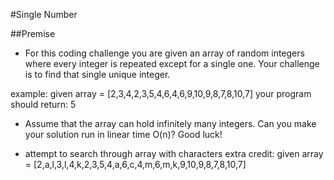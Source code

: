 #Single Number

##Premise

-	For this coding challenge you are given an array of random integers where every integer is repeated except for a single one. Your challenge is to find that single unique integer.

example: given array = [2,3,4,2,3,5,4,6,4,6,9,10,9,8,7,8,10,7] your program should return: 5

-	Assume that the array can hold infinitely many integers. Can you make your solution run in linear time O(n)? Good luck!

- attempt to search through array with characters
extra credit: given array = [2,a,l,3,l,4,k,2,3,5,4,a,6,c,4,m,6,m,k,9,10,9,8,7,8,10,7]
